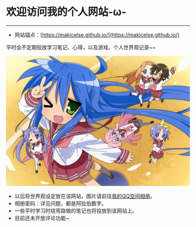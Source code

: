 # 欢迎访问我的个人网站-ω-

---
- 网站锚点：[https://makicelse.github.io/](https://makicelse.github.io/)

平时会不定期投放学习笔记、心得，以及游戏、个人世界观记录~~

![泉此方镇楼](assets/img/photos/1Z9130001133131-0-lp.jpg)

- 以后将世界观设定放在该网站，图片请前往[我的QQ空间相册](https://user.qzone.qq.com/1104625066)。
- 相册密码：详见问题，都是阿拉伯数字。
- 一些平时学习时绕弯路做的笔记也将投放到该网站上。
- 目前还未开放评论功能~